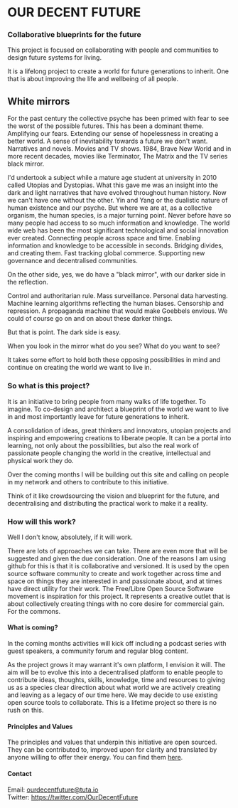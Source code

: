 # OUR DECENT FUTURE

### Collaborative blueprints for the future

This project is focused on collaborating with people and communities to design future systems for living.

It is a lifelong project to create a world for future generations to inherit. One that is about improving the life and wellbeing of all people. 


## White mirrors

For the past century the collective psyche has been primed with fear to see the worst of the possible futures. This has been a dominant theme. Amplifying our fears. Extending our sense of hopelessness in creating a better world. A sense of inevitability towards a future we don't want. Narratives and novels. Movies and TV shows. 1984, Brave New World and in more recent decades, movies like Terminator, The Matrix and the TV series black mirror. 

I'd undertook a subject while a mature age student at university in 2010 called Utopias and Dystopias. What this gave me was an insight into the dark and light narratives that have evolved throughout human history. Now we can't have one without the other. Yin and Yang or the dualistic nature of human existence and our psyche. But where we are at, as a collective organism, the human species, is a major turning point. Never before have so many people had access to so much information and knowledge. The world wide web has been the most significant technological and social innovation ever created. Connecting people across space and time. Enabling information and knowledge to be accessible in seconds. Bridging divides, and creating them. Fast tracking global commerce. Supporting new governance and decentralised communities.

On the other side, yes, we do have a "black mirror", with our darker side in the reflection. 

Control and authoritarian rule. Mass surveillance. Personal data harvesting. Machine learning algorithms reflecting the human biases. Censorship and repression. A propaganda machine that would make Goebbels envious. We could of course go on and on about these darker things.

But that is point. The dark side is easy. 

When you look in the mirror what do you see? 
What do you want to see?

It takes some effort to hold both these opposing possibilities in mind and continue on creating the world we want to live in.

### So what is this project?

It is an initiative to bring people from many walks of life together. To imagine. To co-design and architect a blueprint of the world we want to live in and most importantly leave for future generations to inherit. 

A consolidation of ideas, great thinkers and innovators, utopian projects and inspiring and empowering creations to liberate people. It can be a portal into learning, not only about the possibilities, but also the real work of passionate people changing the world in the creative, intellectual and physical work they do.

Over the coming months I will be building out this site and calling on people in my network and others to contribute to this initiative.

Think of it like crowdsourcing the vision and blueprint for the future, and decentralising and distributing the practical work to make it a reality.

### How will this work?
Well I don't know, absolutely, if it will work. 

There are lots of approaches we can take. There are even more that will be suggested and given the due consideration. One of the reasons I am using github for this is that it is collaborative and versioned. It is used by the open source software community to create and work together across time and space on things they are interested in and passionate about, and at times have direct utility for their work. The Free/Libre Open Source Software movement is inspiration for this project. It represents a creative outlet that is about collectively creating things with no core desire for commercial gain. For the commons. 


#### What is coming?
In the coming months activities will kick off including a podcast series with guest speakers, a community forum and regular blog content. 

As the project grows it may warrant it's own platform, I envision it will. The aim will be to evolve this into a decentralised platform to enable people to contribute ideas, thoughts, skills, knowledge, time and resources to giving us as a species clear direction about what world we are actively creating and leaving as a legacy of our time here. We may decide to use existing open source tools to collaborate. This is a lifetime project so there is no rush on this. 

#### Principles and Values
The principles and values that underpin this initiative are open sourced. They can be contributed to, improved upon for clarity and translated by anyone willing to offer their energy. You can find them [here](https://github.com/m3data/our-decent-future/blob/master/principles-and-value.md). 


#### Contact
Email: ourdecentfuture@tuta.io
<br>
Twitter: https://twitter.com/OurDecentFuture

